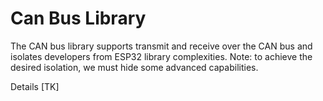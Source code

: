 # Can Bus Library

The CAN bus library supports transmit and receive over the CAN bus and
isolates developers from ESP32 library complexities. Note: to achieve the
desired isolation, we must hide some advanced capabilities.

Details [TK]

